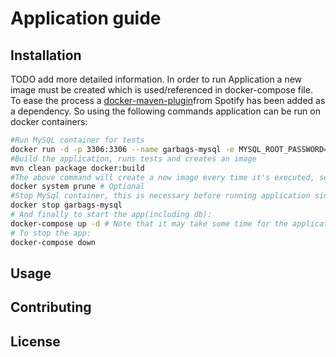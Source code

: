# Application guide

## Installation

TODO add more detailed information. 
In order to run Application a new image must be created which is used/referenced
in docker-compose file. To ease the process a
[docker-maven-plugin](https://github.com/spotify/docker-maven-plugin)from Spotify has been added as a dependency.
So using the following commands application can be run on docker containers:

```bash
#Run MySQL container for tests
docker run -d -p 3306:3306 --name garbags-mysql -e MYSQL_ROOT_PASSWORD=23secretpass98p -e MYSQL_DATABASE=garbagsservice mysql:5.7.22
#Build the application, runs tests and creates an image
mvn clean package docker:build 
#The above command will create a new image every time it's executed, so it's necessary to perform following command in order to get rid of dangling images(also removes stopped containers, networks, etc.)
docker system prune # Optional
#Stop MySql container, this is necessary before running application since the same ports have been used during docker compose
docker stop garbags-mysql
# And finally to start the app(including db):
docker-compose up -d # Note that it may take some time for the application to start, run without -d flag to see the progress
# To stop the app:
docker-compose down
```

## Usage

## Contributing

## License